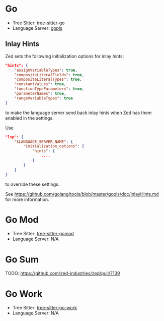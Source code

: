 # Go

- Tree Sitter: [tree-sitter-go](https://github.com/tree-sitter/tree-sitter-go)
- Language Server: [gopls](https://github.com/golang/tools/tree/master/gopls)

## Inlay Hints

Zed sets the following initialization options for inlay hints:

```json
"hints": {
    "assignVariableTypes": true,
    "compositeLiteralFields": true,
    "compositeLiteralTypes": true,
    "constantValues": true,
    "functionTypeParameters": true,
    "parameterNames": true,
    "rangeVariableTypes": true
}
```

to make the language server send back inlay hints when Zed has them enabled in the settings.

Use

```json
"lsp": {
    "$LANGUAGE_SERVER_NAME": {
        "initialization_options": {
            "hints": {
                ....
            }
        }
    }
}
```

to override these settings.

See https://github.com/golang/tools/blob/master/gopls/doc/inlayHints.md for more information.

# Go Mod

- Tree Sitter: [tree-sitter-gomod](https://github.com/camdencheek/tree-sitter-go-mod)
- Language Server: N/A

# Go Sum

TODO: https://github.com/zed-industries/zed/pull/7139

# Go Work

- Tree Sitter:
  [tree-sitter-go-work](https://github.com/d1y/tree-sitter-go-work)
- Language Server: N/A
